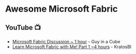 # Awesome Microsoft Fabric

## YouTube 📺
* [Microsoft Fabric Discussion ~ 1 hour](https://www.youtube.com/watch?v=tMx3rhl43b4) - Guy in a Cube
* [Learn Microsoft Fabric with Me! Part 1 ~4 hours](https://www.youtube.com/watch?v=9z4m_Y9m36E) - KratosBI
